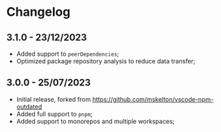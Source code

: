 # Changelog

## 3.1.0 - 23/12/2023

- Added support to `peerDependencies`;
- Optimized package repository analysis to reduce data transfer;

## 3.0.0 - 25/07/2023

- Initial release, forked from https://github.com/mskelton/vscode-npm-outdated
- Added full support to `pnpm`;
- Added support to monorepos and multiple workspaces;
